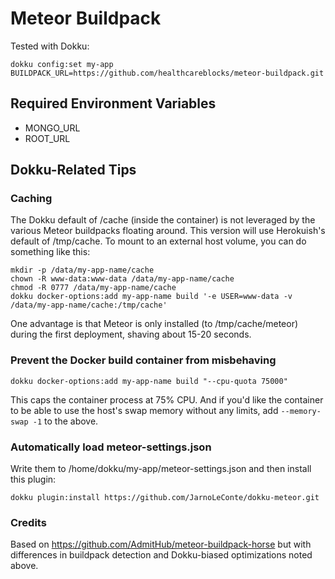 # Meteor Buildpack

Tested with Dokku:
```
dokku config:set my-app BUILDPACK_URL=https://github.com/healthcareblocks/meteor-buildpack.git
```

## Required Environment Variables

* MONGO_URL
* ROOT_URL

## Dokku-Related Tips

### Caching
The Dokku default of /cache (inside the container) is not leveraged by the various Meteor buildpacks floating around. This version will use Herokuish's default of /tmp/cache. To mount to an external host volume, you can do something like this:
```
mkdir -p /data/my-app-name/cache
chown -R www-data:www-data /data/my-app-name/cache
chmod -R 0777 /data/my-app-name/cache
dokku docker-options:add my-app-name build '-e USER=www-data -v /data/my-app-name/cache:/tmp/cache'
```

One advantage is that Meteor is only installed (to /tmp/cache/meteor) during the first deployment, shaving about 15-20 seconds.

### Prevent the Docker build container from misbehaving
```
dokku docker-options:add my-app-name build "--cpu-quota 75000"
```

This caps the container process at 75% CPU. And if you'd like the container to be able to use the host's swap memory without any limits, add ```--memory-swap -1``` to the above.

### Automatically load meteor-settings.json

Write them to /home/dokku/my-app/meteor-settings.json and then install this plugin:
```
dokku plugin:install https://github.com/JarnoLeConte/dokku-meteor.git
```

### Credits

Based on https://github.com/AdmitHub/meteor-buildpack-horse but with differences in buildpack detection and Dokku-biased optimizations noted above.
